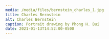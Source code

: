 ```yaml
---
media: /media/files/bernstein_charles_1.jpg
title: Charles Bernstein
alt: Charles Bernstein
caption: Portrait drawing by Phong H. Bui
date: 2021-01-13T14:52:00-0500
---
```

